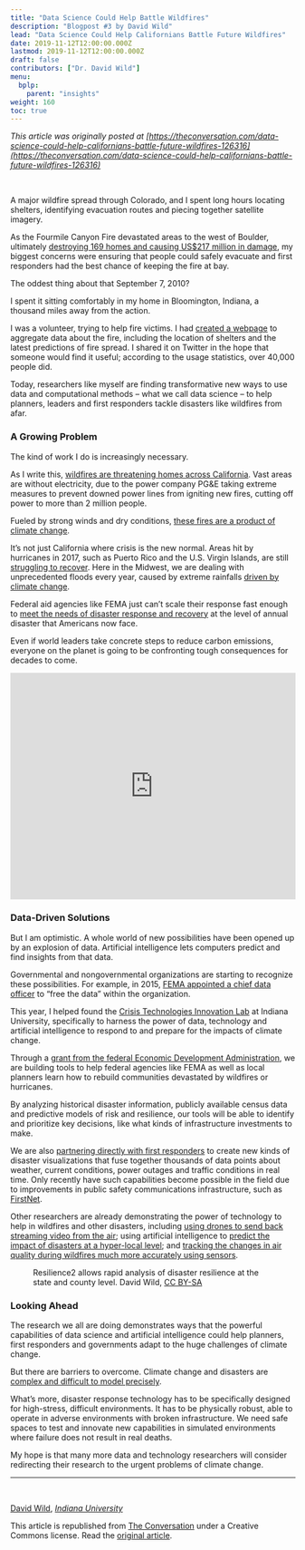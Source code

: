 ```yaml
---
title: "Data Science Could Help Battle Wildfires"
description: "Blogpost #3 by David Wild"
lead: "Data Science Could Help Californians Battle Future Wildfires"
date: 2019-11-12T12:00:00.000Z
lastmod: 2019-11-12T12:00:00.000Z
draft: false
contributors: ["Dr. David Wild"]
menu:
  bplp:
    parent: "insights"
weight: 160
toc: true
---
```

 
*This article was originally posted at [https://theconversation.com/data-science-could-help-californians-battle-future-wildfires-126316](https://theconversation.com/data-science-could-help-californians-battle-future-wildfires-126316)*

&nbsp;  

A major wildfire spread through Colorado, and I spent long hours locating shelters, identifying evacuation routes and piecing together satellite imagery.

As the Fourmile Canyon Fire devastated areas to the west of Boulder, ultimately [destroying 169 homes and causing US$217 million in damage](https://wildfiretoday.com/2011/10/14/report-released-on-colorados-fourmile-canyon-fire/), my biggest concerns were ensuring that people could safely evacuate and first responders had the best chance of keeping the fire at bay.

The oddest thing about that September 7, 2010?

I spent it sitting comfortably in my home in Bloomington, Indiana, a thousand miles away from the action.

I was a volunteer, trying to help fire victims. I had [created a webpage](https://www.cnn.com/2010/TECH/social.media/09/22/natural.disasters.social.media/index.html) to aggregate data about the fire, including the location of shelters and the latest predictions of fire spread. I shared it on Twitter in the hope that someone would find it useful; according to the usage statistics, over 40,000 people did.

Today, researchers like myself are finding transformative new ways to use data and computational methods – what we call data science – to help planners, leaders and first responders tackle disasters like wildfires from afar.

### A Growing Problem

The kind of work I do is increasingly necessary.

As I write this, [wildfires are threatening homes across California](https://www.vox.com/2019/10/25/20932011/california-wildfire-blackout-psps-kincade-getty-maria-easy). Vast areas are without electricity, due to the power company PG&E taking extreme measures to prevent downed power lines from igniting new fires, cutting off power to more than 2 million people.

Fueled by strong winds and dry conditions, [these fires are a product of climate change](https://www.scientificamerican.com/article/heres-what-we-know-about-wildfires-and-climate-change/).

It’s not just California where crisis is the new normal. Areas hit by hurricanes in 2017, such as Puerto Rico and the U.S. Virgin Islands, are still [struggling to recover](https://www.bloomberg.com/news/articles/2019-10-02/hurricane-recovery-in-u-s-virgin-islands-lags-puerto-rico-s). Here in the Midwest, we are dealing with unprecedented floods every year, caused by extreme rainfalls [driven by climate change](https://nca2014.globalchange.gov/report/regions/midwest).

Federal aid agencies like FEMA just can’t scale their response fast enough to [meet the needs of disaster response and recovery](https://www.businessinsider.com/tropical-storm-barry-fema-disaster-response-stretched-2019-7) at the level of annual disaster that Americans now face.

Even if world leaders take concrete steps to reduce carbon emissions, everyone on the planet is going to be confronting tough consequences for decades to come.

<p><iframe id="CCqpM" class="tc-infographic-datawrapper" src="https://datawrapper.dwcdn.net/CCqpM/1/" height="400px" width="100%" style="border: none" frameborder="0"></iframe></p>

### Data-Driven Solutions

But I am optimistic. A whole world of new possibilities have been opened up by an explosion of data. Artificial intelligence lets computers predict and find insights from that data.

Governmental and nongovernmental organizations are starting to recognize these possibilities. For example, in 2015, [FEMA appointed a chief data officer](https://www.nextgov.com/analytics-data/2015/03/get-know-chief-data-officer-scott-shoup-fema/107760/) to “free the data” within the organization. 

This year, I helped found the [Crisis Technologies Innovation Lab](https://ctil.iu.edu/) at Indiana University, specifically to harness the power of data, technology and artificial intelligence to respond to and prepare for the impacts of climate change. 

Through a [grant from the federal Economic Development Administration](https://luddy.indiana.edu/news/story.html?story=Wild-earns-EDA-grant-to-help-communities-better-prepare-for-increasingly-frequent-natural-disasters), we are building tools to help federal agencies like FEMA as well as local planners learn how to rebuild communities devastated by wildfires or hurricanes. 

By analyzing historical disaster information, publicly available census data and predictive models of risk and resilience, our tools will be able to identify and prioritize key decisions, like what kinds of infrastructure investments to make.

We are also [partnering directly with first responders](https://itnews.iu.edu/articles/2016/technology-on-fire.php) to create new kinds of disaster visualizations that fuse together thousands of data points about weather, current conditions, power outages and traffic conditions in real time. Only recently have such capabilities become possible in the field due to improvements in public safety communications infrastructure, such as [FirstNet](https://firstnet.gov/). 

Other researchers are already demonstrating the power of technology to help in wildfires and other disasters, including [using drones to send back streaming video from the air](https://www.nbcnews.com/mach/science/drones-are-fighting-wildfires-some-very-surprising-ways-ncna820966); using artificial intelligence to [predict the impact of disasters at a hyper-local level](https://www.forbes.com/sites/marshallshepherd/2019/02/07/from-rooftop-safe-haven-to-ai-a-new-generation-of-disaster-recovery-is-born/?sh=5cbe67953f27); and [tracking the changes in air quality during wildfires much more accurately using sensors](https://www.epa.gov/air-research/winners-wildland-fire-sensors-challenge-develop-air-monitoring-system-prototypes). 


<figure class="align-center zoomable">
            <a href="https://images.theconversation.com/files/300534/original/file-20191106-12481-1icstud.png?ixlib=rb-1.1.0&amp;q=45&amp;auto=format&amp;w=1000&amp;fit=clip"><img alt="" src="https://images.theconversation.com/files/300534/original/file-20191106-12481-1icstud.png?ixlib=rb-1.1.0&amp;q=45&amp;auto=format&amp;w=754&amp;fit=clip" srcset="https://images.theconversation.com/files/300534/original/file-20191106-12481-1icstud.png?ixlib=rb-1.1.0&amp;q=45&amp;auto=format&amp;w=600&amp;h=572&amp;fit=crop&amp;dpr=1 600w, https://images.theconversation.com/files/300534/original/file-20191106-12481-1icstud.png?ixlib=rb-1.1.0&amp;q=30&amp;auto=format&amp;w=600&amp;h=572&amp;fit=crop&amp;dpr=2 1200w, https://images.theconversation.com/files/300534/original/file-20191106-12481-1icstud.png?ixlib=rb-1.1.0&amp;q=15&amp;auto=format&amp;w=600&amp;h=572&amp;fit=crop&amp;dpr=3 1800w, https://images.theconversation.com/files/300534/original/file-20191106-12481-1icstud.png?ixlib=rb-1.1.0&amp;q=45&amp;auto=format&amp;w=754&amp;h=719&amp;fit=crop&amp;dpr=1 754w, https://images.theconversation.com/files/300534/original/file-20191106-12481-1icstud.png?ixlib=rb-1.1.0&amp;q=30&amp;auto=format&amp;w=754&amp;h=719&amp;fit=crop&amp;dpr=2 1508w, https://images.theconversation.com/files/300534/original/file-20191106-12481-1icstud.png?ixlib=rb-1.1.0&amp;q=15&amp;auto=format&amp;w=754&amp;h=719&amp;fit=crop&amp;dpr=3 2262w" sizes="(min-width: 1466px) 754px, (max-width: 599px) 100vw, (min-width: 600px) 600px, 237px"></a>
            <figcaption>
              <span class="caption">Resilience2 allows rapid analysis of disaster resilience at the state and county level.</span>
              <span class="attribution"><span class="source">David Wild</span>, <a class="license" href="http://creativecommons.org/licenses/by-sa/4.0/">CC BY-SA</a></span>
            </figcaption>
          </figure>

### Looking Ahead

The research we all are doing demonstrates ways that the powerful capabilities of data science and artificial intelligence could help planners, first responders and governments adapt to the huge challenges of climate change.

But there are barriers to overcome. Climate change and disasters are [complex and difficult to model precisely](https://www.spiegel.de/consent-a-?targetUrl=https%3A%2F%2Fwww.spiegel.de%2Finternational%2Fworld%2Fmodeling-the-future-the-difficulties-of-predicting-climate-change-a-663159.html&ref=https%3A%2F%2Ftheconversation.com%2F).

What’s more, disaster response technology has to be specifically designed for high-stress, difficult environments. It has to be physically robust, able to operate in adverse environments with broken infrastructure. We need safe spaces to test and innovate new capabilities in simulated environments where failure does not result in real deaths.

My hope is that many more data and technology researchers will consider redirecting their research to the urgent problems of climate change. 

--------------------

<br>

<span><a href="https://theconversation.com/profiles/david-wild-876406">David Wild</a>, <em><a href="https://theconversation.com/institutions/indiana-university-1368">Indiana University</a></em></span>

<p>This article is republished from <a href="https://theconversation.com">The Conversation</a> under a Creative Commons license. Read the <a href="https://theconversation.com/data-science-could-help-californians-battle-future-wildfires-126316">original article</a>.</p>

<!--
  <figure>
    <img src="https://images.theconversation.com/files/300506/original/file-20191106-12455-5q7scg.jpg?ixlib=rb-1.1.0&q=45&auto=format&w=754&fit=clip" />
      <figcaption>
        A firefighter walks along a containment line while battling a 2018 wildfire in Redding, California.
        <span class="attribution"><a class="source" href="http://www.apimages.com/metadata/Index/APTOPIX-California-Wildfires/73d5bc3b85fd4de495beddfce36e30a2/1/1">AP Photo/Marcio Jose Sanchez</a></span>
      </figcaption>
  </figure>

<span><a href="https://theconversation.com/profiles/david-wild-876406">David Wild</a>, <em><a href="https://theconversation.com/institutions/indiana-university-1368">Indiana University</a></em></span>

<p><iframe id="CCqpM" class="tc-infographic-datawrapper" src="https://datawrapper.dwcdn.net/CCqpM/1/" height="400px" width="100%" style="border: none" frameborder="0"></iframe></p>

<figure class="align-center zoomable">
            <a href="https://images.theconversation.com/files/300534/original/file-20191106-12481-1icstud.png?ixlib=rb-1.1.0&amp;q=45&amp;auto=format&amp;w=1000&amp;fit=clip"><img alt="" src="https://images.theconversation.com/files/300534/original/file-20191106-12481-1icstud.png?ixlib=rb-1.1.0&amp;q=45&amp;auto=format&amp;w=754&amp;fit=clip" srcset="https://images.theconversation.com/files/300534/original/file-20191106-12481-1icstud.png?ixlib=rb-1.1.0&amp;q=45&amp;auto=format&amp;w=600&amp;h=572&amp;fit=crop&amp;dpr=1 600w, https://images.theconversation.com/files/300534/original/file-20191106-12481-1icstud.png?ixlib=rb-1.1.0&amp;q=30&amp;auto=format&amp;w=600&amp;h=572&amp;fit=crop&amp;dpr=2 1200w, https://images.theconversation.com/files/300534/original/file-20191106-12481-1icstud.png?ixlib=rb-1.1.0&amp;q=15&amp;auto=format&amp;w=600&amp;h=572&amp;fit=crop&amp;dpr=3 1800w, https://images.theconversation.com/files/300534/original/file-20191106-12481-1icstud.png?ixlib=rb-1.1.0&amp;q=45&amp;auto=format&amp;w=754&amp;h=719&amp;fit=crop&amp;dpr=1 754w, https://images.theconversation.com/files/300534/original/file-20191106-12481-1icstud.png?ixlib=rb-1.1.0&amp;q=30&amp;auto=format&amp;w=754&amp;h=719&amp;fit=crop&amp;dpr=2 1508w, https://images.theconversation.com/files/300534/original/file-20191106-12481-1icstud.png?ixlib=rb-1.1.0&amp;q=15&amp;auto=format&amp;w=754&amp;h=719&amp;fit=crop&amp;dpr=3 2262w" sizes="(min-width: 1466px) 754px, (max-width: 599px) 100vw, (min-width: 600px) 600px, 237px"></a>
            <figcaption>
              <span class="caption">Resilience2 allows rapid analysis of disaster resilience at the state and county level.</span>
              <span class="attribution"><span class="source">David Wild</span>, <a class="license" href="http://creativecommons.org/licenses/by-sa/4.0/">CC BY-SA</a></span>
            </figcaption>
          </figure>

<p><span><a href="https://theconversation.com/profiles/david-wild-876406">David Wild</a>, Associate Professor of Informatics, Computing and Engineering, <em><a href="https://theconversation.com/institutions/indiana-university-1368">Indiana University</a></em></span></p>

-->
